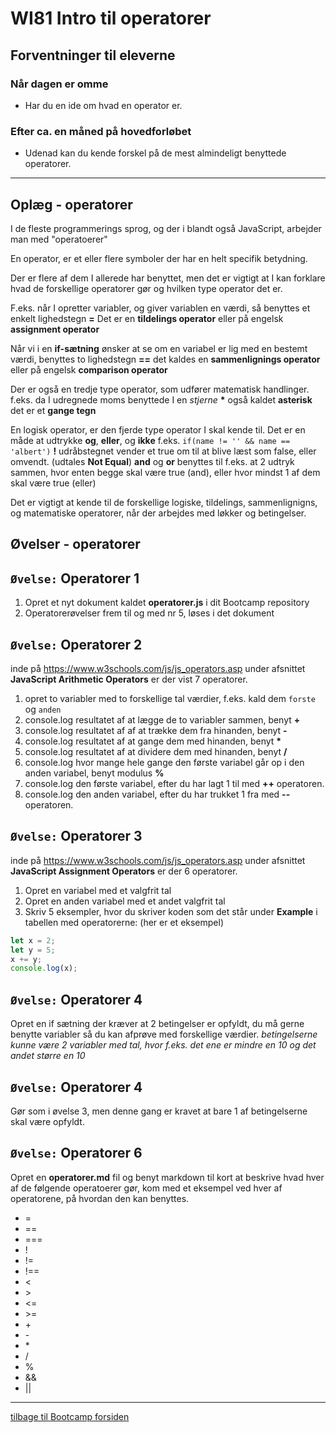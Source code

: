 # WI81 Intro til operatorer

## Forventninger til eleverne

### Når dagen er omme
* Har du en ide om hvad en operator er. 


### Efter ca. en måned på hovedforløbet
* Udenad kan du kende forskel på de mest almindeligt benyttede operatorer.

---

## Oplæg - operatorer
I de fleste programmerings sprog, og der i blandt også JavaScript, arbejder man med "operatoerer"

En operator, er et eller flere symboler der har en helt specifik betydning.

Der er flere af dem I allerede har benyttet, men det er vigtigt at I kan forklare hvad de forskellige operatorer gør og hvilken type operator det er.


F.eks. når I opretter variabler, og giver variablen en værdi, så benyttes et enkelt lighedstegn **=** 
Det er en **tildelings operator** eller på engelsk **assignment operator**

Når vi i en **if-sætning** ønsker at se om en variabel er lig med en bestemt værdi, benyttes to lighedstegn **==** det kaldes en **sammenlignings operator** eller på engelsk **comparison operator**

Der er også en tredje type operator, som udfører matematisk handlinger. f.eks. da I udregnede moms benyttede I en *stjerne* __*__ også kaldet **asterisk** det er et **gange tegn** 

En logisk operator, er den fjerde type operator I skal kende til. Det er en måde at udtrykke **og**, **eller**, og **ikke** 
f.eks. ```if(name != '' && name == 'albert')```
**!** udråbstegnet vender et true om til at blive læst som false, eller omvendt. (udtales **Not Equal**)
**and** og  **or** benyttes til f.eks. at 2 udtryk sammen, hvor enten begge skal være true (and), eller hvor mindst 1 af dem skal være true (eller)



Det er vigtigt at kende til de forskellige logiske, tildelings, sammenlignigns, og matematiske operatorer, når der arbejdes med løkker og betingelser.


## Øvelser - operatorer

## ```Øvelse:``` Operatorer 1
1. Opret et nyt dokument kaldet **operatorer.js** i dit Bootcamp repository
1. Operatorerøvelser frem til og med nr 5, løses i det dokument



## ```Øvelse:``` Operatorer 2 
inde på https://www.w3schools.com/js/js_operators.asp under afsnittet **JavaScript Arithmetic Operators** er der vist 7 operatorer.

1. opret to variabler med to forskellige tal værdier, f.eks. kald dem `forste` og `anden` 
1. console.log resultatet af at lægge de to variabler sammen, benyt **+**
1. console.log resultatet af af at trække dem fra hinanden, benyt **-**
1. console.log resultatet af at gange dem med hinanden, benyt __*__
1. console.log resultatet af at dividere dem med hinanden, benyt **/**
1. console.log hvor mange hele gange den første variabel går op i den anden variabel, benyt modulus **%**
1. console.log den første variabel, efter du har lagt 1 til med **++** operatoren.
1. console.log den anden variabel, efter du har trukket 1 fra med **--** operatoren.



## ```Øvelse:``` Operatorer 3
inde på https://www.w3schools.com/js/js_operators.asp under afsnittet **JavaScript Assignment Operators** er der 6 operatorer.
1. Opret en variabel med et valgfrit tal
1. Opret en anden variabel med et andet valgfrit tal
1. Skriv 5 eksempler, hvor du skriver koden som det står under **Example** i tabellen med operatorerne: (her er et eksempel)
```javascript
let x = 2;
let y = 5;
x += y;
console.log(x);
```



## ```Øvelse:``` Operatorer 4
Opret en if sætning der kræver at 2 betingelser er opfyldt, du må gerne benytte variabler så du kan afprøve med forskellige værdier.
_betingelserne kunne være 2 variabler med tal, hvor f.eks. det ene er mindre en 10 og det andet større en 10_



## ```Øvelse:``` Operatorer 4 
Gør som i øvelse 3, men denne gang er kravet at bare 1 af betingelserne skal være opfyldt.



## ```Øvelse:``` Operatorer 6 
Opret en **operatorer.md** fil og benyt markdown til kort at beskrive hvad hver af de følgende operatoerer gør, kom med et eksempel ved hver af operatorene, på hvordan den kan benyttes.

* =
* == 
* === 
* !
* != 
* !==
* <
* \>
* <=
* \>=
* \+
* \-
* \*
* /
* %
* &&
* || 



---


[tilbage til Bootcamp forsiden](README.md)